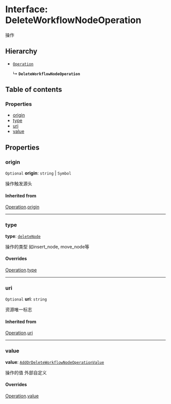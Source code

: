 # Interface: DeleteWorkflowNodeOperation

操作

## Hierarchy

* [`Operation`](/en/auto-docs/free-layout-editor/interfaces/Operation.md)

  ↳ **`DeleteWorkflowNodeOperation`**

## Table of contents

### Properties

* [origin](/en/auto-docs/free-layout-editor/interfaces/DeleteWorkflowNodeOperation.md#origin)
* [type](/en/auto-docs/free-layout-editor/interfaces/DeleteWorkflowNodeOperation.md#type)
* [uri](/en/auto-docs/free-layout-editor/interfaces/DeleteWorkflowNodeOperation.md#uri)
* [value](/en/auto-docs/free-layout-editor/interfaces/DeleteWorkflowNodeOperation.md#value)

## Properties

### origin

`Optional` **origin**: `string` | `Symbol`

操作触发源头

#### Inherited from

[Operation](/en/auto-docs/free-layout-editor/interfaces/Operation.md).[origin](/en/auto-docs/free-layout-editor/interfaces/Operation.md#origin)

***

### type

**type**: [`deleteNode`](/en/auto-docs/free-layout-editor/enums/FreeOperationType.md#deletenode)

操作的类型 如insert\_node, move\_node等

#### Overrides

[Operation](/en/auto-docs/free-layout-editor/interfaces/Operation.md).[type](/en/auto-docs/free-layout-editor/interfaces/Operation.md#type)

***

### uri

`Optional` **uri**: `string`

资源唯一标志

#### Inherited from

[Operation](/en/auto-docs/free-layout-editor/interfaces/Operation.md).[uri](/en/auto-docs/free-layout-editor/interfaces/Operation.md#uri)

***

### value

**value**: [`AddOrDeleteWorkflowNodeOperationValue`](/en/auto-docs/free-layout-editor/interfaces/AddOrDeleteWorkflowNodeOperationValue.md)

操作的值 外部自定义

#### Overrides

[Operation](/en/auto-docs/free-layout-editor/interfaces/Operation.md).[value](/en/auto-docs/free-layout-editor/interfaces/Operation.md#value)
